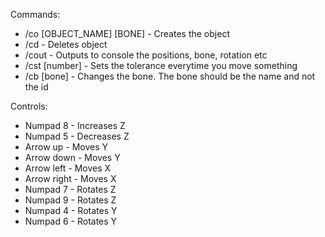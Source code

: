 Commands:
- /co [OBJECT_NAME] [BONE] - Creates the object
- /cd - Deletes object
- /cout - Outputs to console the positions, bone, rotation etc
- /cst [number] - Sets the tolerance everytime you move something
- /cb [bone] - Changes the bone. The bone should be the name and not the id

Controls:
- Numpad 8 - Increases Z
- Numpad 5 - Decreases Z
- Arrow up - Moves Y
- Arrow down - Moves Y
- Arrow left - Moves X
- Arrow right - Moves X
- Numpad 7 - Rotates Z
- Numpad 9 - Rotates Z
- Numpad 4 - Rotates Y
- Numpad 6 - Rotates Y